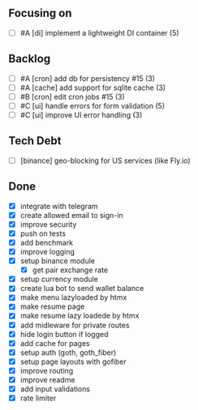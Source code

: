 ## Focusing on
- [ ] #A [di] implement a lightweight DI container (5)

## Backlog
- [ ] #A [cron] add db for persistency #15 (3)
- [ ] #A [cache] add support for sqlite cache (3)
- [ ] #B [cron] edit cron jobs #15 (3)
- [ ] #C [ui] handle errors for form validation (5)
- [ ] #C [ui] improve UI error handling (3)

## Tech Debt
- [ ] [binance] geo-blocking for US services (like Fly.io)

## Done
- [x] integrate with telegram
- [X] create allowed email to sign-in
- [X] improve security
- [X] push on tests
- [X] add benchmark
- [X] improve logging
- [x] setup binance module
    - [x] get pair exchange rate
- [x] setup currency module
- [x] create lua bot to send wallet balance
- [x] make menu lazyloaded by htmx
- [x] make resume page
- [x] make resume lazy loadede by htmx
- [x] add midleware for private routes
- [x] hide login button if logged
- [x] add cache for pages
- [x] setup auth (goth, goth_fiber)
- [x] setup page layouts with gofiber
- [x] improve routing
- [x] improve readme
- [x] add input validations
- [x] rate limiter
